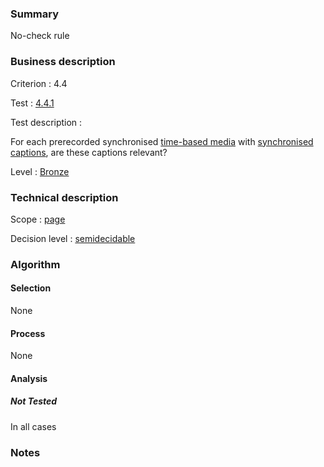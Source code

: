 ### Summary

No-check rule

### Business description

Criterion : 4.4

Test : [4.4.1](http://www.accessiweb.org/index.php/accessiweb-22-english-version.html#test-4-4-1)

Test description :

For each prerecorded synchronised [time-based
media](http://www.braillenet.org/accessibilite/referentiel-aw21-en/glossaire.php#mMediaTemp)
with [synchronised
captions](http://www.braillenet.org/accessibilite/referentiel-aw21-en/glossaire.php#mSsTitreSynchro),
are these captions relevant?

Level : [Bronze](/en/category/rules-design/accessiweb-11/level/bronze)

### Technical description

Scope : [page](/en/category/rules-design/accessiweb-11/scope/page)

Decision level :
[semidecidable](/en/category/rules-design/accessiweb-11/decision-level/semidecidable)

### Algorithm

#### Selection

None

#### Process

None

#### Analysis

##### Not Tested

In all cases

### Notes


